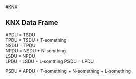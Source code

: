 #KNX
## KNX Data Frame    
APDU = TSDU   
TPDU = TSDU + T-something   
NSDU = TPDU   
NPDU = NSDU + N-somthing   
LSDU = NPDU    
LPDU = LSDU + L-somthing
PSDU = LPDU

PSDU = APDU + T-something + N-something + L-something 
